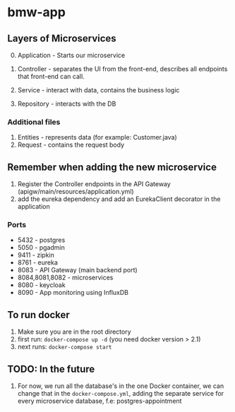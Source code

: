 # bmw-app

## Layers of Microservices

0. Application - Starts our microservice

1. Controller - separates the UI from the front-end,
   describes all endpoints that front-end can call.
   
2. Service - interact with data, contains the business logic

3. Repository - interacts with the DB

### Additional files

1. Entities - represents data (for example: Customer.java)
2. Request - contains the request body

## Remember when adding the new microservice

1. Register the Controller endpoints in the API Gateway (apigw/main/resources/application.yml)
2. add the eureka dependency and add an EurekaClient decorator in the application

### Ports

- 5432 - postgres
- 5050 - pgadmin
- 9411 - zipkin
- 8761 - eureka
- 8083 - API Gateway (main backend port)
- 8084,8081,8082 - microservices
- 8080 - keycloak
- 8090 - App monitoring using InfluxDB

## To run docker

1. Make sure you are in the root directory
2. first run: `docker-compose up -d` (you need docker version > 2.1)
3. next runs: `docker-compose start`

## TODO: In the future

1. For now, we run all the database's in the one Docker container,
we can change that in the `docker-compose.yml`, adding the separate
   service for every microservice database, f.e: postgres-appointment


